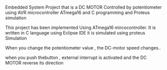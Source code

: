 Embedded System Project that is a DC MOTOR Controlled by potentiometer using AVR microcontroller ATmega16 and C programming and Proteus simulation

This project has been implemented Using ATmega16 mircocontroller. It is written in C language using Eclipse IDE it is simulated using proteus Simulation

When you change the potentiometer value , the DC-motor speed changes..

when you push thebutton , external interrupt is activated and the DC MOTOR reverse its direction
